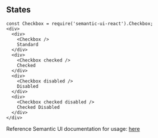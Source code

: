 ## States

    const Checkbox = require('semantic-ui-react').Checkbox;
    <div>
      <div>
        <Checkbox />
        Standard
      </div>
      <div>
        <Checkbox checked />
        Checked
      </div>
      <div>
        <Checkbox disabled />
        Disabled
      </div>
      <div>
        <Checkbox checked disabled />
        Checked Disabled
      </div>
    </div>

Reference Semantic UI documentation for usage: <a href='http://react.semantic-ui.com/modules/checkbox' target='_new'> here </a>
